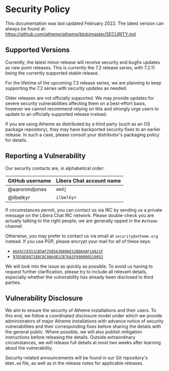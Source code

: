 # Security Policy

This documentation was last updated February 2022. The latest version can
always be found at: 
https://github.com/atheme/atheme/blob/master/SECURITY.md

## Supported Versions

Currently, the latest minor release will receive security and bugfix
updates as new point releases. This is currently the 7.2 release series,
with 7.2.11 being the currently supported stable release.

For the lifetime of the upcoming 7.3 release series, we are planning to keep
supporting the 7.2 series with security updates as needed.

Older releases are not officially supported. We may provide updates for
severe security vulnerabilities affecting them on a best-effort basis,
however we cannot recommend relying on this and strongly urge users to
update to an officially supported release instead.

If you are using Atheme as distributed by a third party (such as an OS
package repository), they may have backported security fixes to an earlier
release. In such a case, please consult your distributor's packaging
policy for details.

## Reporting a Vulnerability

Our security contacts are, in alphabetical order:

| GitHub username | Libera Chat account name |
| --------------- | ------------------------ |
| @aaronmdjones   | `amdj`                   |
| @ilbelkyr       | `ilbelkyr`               |

If circumstances permit, you can contact us via IRC by sending us a private
message on the Libera Chat IRC network. Please double-check you are actually
talking to the right people; we are generally opped in the `#atheme` channel.

Otherwise, you may prefer to contact us via email at `security@atheme.org`
instead. If you use PGP, please encrypt your mail for *all* of these keys:

- [`6645CCE551CB5AF25B5636B96E52BD84AF14021F`][pgp-ilbelkyr]
- [`97D58E607188C8C986481CB76A2F898000519052`][pgp-amdj]

We will look into the issue as quickly as possible. To avoid us having to
request further clarification, please try to include all relevant details,
especially whether the vulnerability has already been disclosed to third
parties.

## Vulnerability Disclosure

We aim to ensure the security of Atheme installations and their users. To
this end, we follow a coordinated disclosure model under which we provide
administrators of major Atheme installations with advance notice of security
vulnerabilities and their corresponding fixes before sharing the details
with the general public. Where possible, we will also publish mitigation
instructions before releasing the details. Outside extraordinary circumstances,
we will release full details at most two weeks after learning about the
vulnerability.

Security-related announcements will be found in our Git repository's
`NEWS.md` file, as well as in the release notes for applicable releases.

[pgp-ilbelkyr]: https://keys.openpgp.org/vks/v1/by-fingerprint/6645CCE551CB5AF25B5636B96E52BD84AF14021F
[pgp-amdj]: https://keys.openpgp.org/vks/v1/by-fingerprint/97D58E607188C8C986481CB76A2F898000519052
